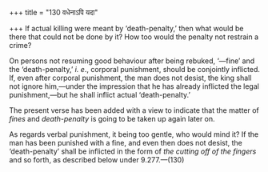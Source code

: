 +++
title = "130 वधेनाऽपि यदा"

+++
If actual killing were meant by ‘death-penalty,’ then what would be
there that could not be done by it? How too would the penalty not
restrain a crime?

On persons not resuming good behaviour after being rebuked, ‘—fine’ and
the ‘death-penalty,’ *i. e*., corporal punishment, should be conjointly
inflicted. If, even after corporal punishment, the man does not desist,
the king shall not ignore him,—under the impression that he has already
inflicted the legal punishment,—but he shall inflict actual
‘death-penalty.’

The present verse has been added with a view to indicate that the matter
of *fines* and *death-penalty* is going to be taken up again later on.

As regards verbal punishment, it being too gentle, who would mind it? If
the man has been punished with a fine, and even then does not desist,
the ‘death-penalty’ shall be inflicted in the form of *the cutting off
of the fingers* and so forth, as described below under 9.277.—(130)


